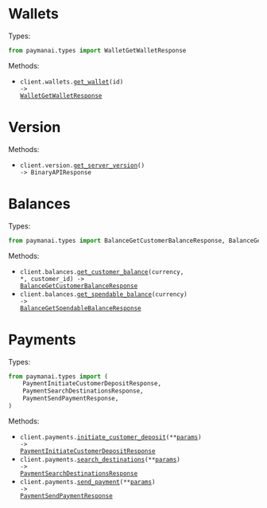 # Wallets

Types:

```python
from paymanai.types import WalletGetWalletResponse
```

Methods:

- <code title="get /wallets/{id}">client.wallets.<a href="./src/paymanai/resources/wallets.py">get_wallet</a>(id) -> <a href="./src/paymanai/types/wallet_get_wallet_response.py">WalletGetWalletResponse</a></code>

# Version

Methods:

- <code title="get /version">client.version.<a href="./src/paymanai/resources/version.py">get_server_version</a>() -> BinaryAPIResponse</code>

# Balances

Types:

```python
from paymanai.types import BalanceGetCustomerBalanceResponse, BalanceGetSpendableBalanceResponse
```

Methods:

- <code title="get /balances/customers/{customerId}/currencies/{currency}">client.balances.<a href="./src/paymanai/resources/balances.py">get_customer_balance</a>(currency, \*, customer_id) -> <a href="./src/paymanai/types/balance_get_customer_balance_response.py">BalanceGetCustomerBalanceResponse</a></code>
- <code title="get /balances/currencies/{currency}">client.balances.<a href="./src/paymanai/resources/balances.py">get_spendable_balance</a>(currency) -> <a href="./src/paymanai/types/balance_get_spendable_balance_response.py">BalanceGetSpendableBalanceResponse</a></code>

# Payments

Types:

```python
from paymanai.types import (
    PaymentInitiateCustomerDepositResponse,
    PaymentSearchDestinationsResponse,
    PaymentSendPaymentResponse,
)
```

Methods:

- <code title="post /payments/customer-deposit-link">client.payments.<a href="./src/paymanai/resources/payments.py">initiate_customer_deposit</a>(\*\*<a href="src/paymanai/types/payment_initiate_customer_deposit_params.py">params</a>) -> <a href="./src/paymanai/types/payment_initiate_customer_deposit_response.py">PaymentInitiateCustomerDepositResponse</a></code>
- <code title="get /payments/search-destinations">client.payments.<a href="./src/paymanai/resources/payments.py">search_destinations</a>(\*\*<a href="src/paymanai/types/payment_search_destinations_params.py">params</a>) -> <a href="./src/paymanai/types/payment_search_destinations_response.py">PaymentSearchDestinationsResponse</a></code>
- <code title="post /payments/send-payment">client.payments.<a href="./src/paymanai/resources/payments.py">send_payment</a>(\*\*<a href="src/paymanai/types/payment_send_payment_params.py">params</a>) -> <a href="./src/paymanai/types/payment_send_payment_response.py">PaymentSendPaymentResponse</a></code>
